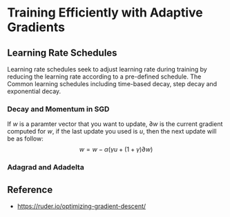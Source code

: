 # Training Efficiently with Adaptive Gradients

## Learning Rate Schedules
  Learning rate schedules seek to adjust learning rate during training by reducing the learning rate according to a pre-defined schedule. The Common learning schedules including time-based decay, step decay and exponential decay.  

### Decay and Momentum in SGD
  If $w$ is a paramter vector that you want to update, $\partial w$ is the current gradient computed for $w$, if the last update you used is $u$, then the next update will be as follow:
$$
  w = w - \alpha(\gamma u + (1+\gamma)\partial w)
$$
  
### Adagrad and Adadelta

## Reference
* https://ruder.io/optimizing-gradient-descent/
